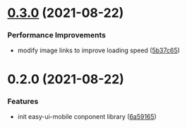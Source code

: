 # [0.3.0](https://github.com/cycrrix/easy-ui-mobile/compare/0.2.0...0.3.0) (2021-08-22)

### Performance Improvements

- modify image links to improve loading speed ([5b37c65](https://github.com/cycrrix/easy-ui-mobile/commit/5b37c6504249a60e9bfbd8d0e31cd22c7f1243da))

# 0.2.0 (2021-08-22)

### Features

- init easy-ui-mobile conponent library ([6a59165](https://github.com/cycrrix/easy-ui-mobile/commit/6a591652babaaa54ca89ee3324eb689ece41fde4))
